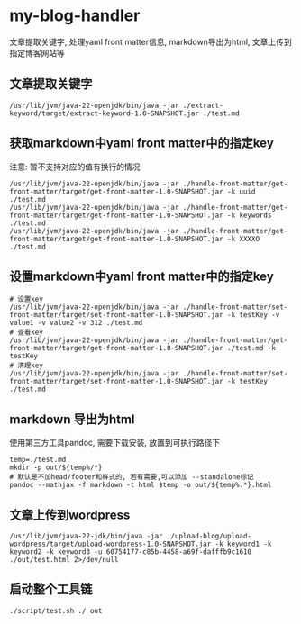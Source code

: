 # my-blog-handler

文章提取关键字,
处理yaml front matter信息,
markdown导出为html,
文章上传到指定博客网站等

## 文章提取关键字

```shell
/usr/lib/jvm/java-22-openjdk/bin/java -jar ./extract-keyword/target/extract-keyword-1.0-SNAPSHOT.jar ./test.md
```

## 获取markdown中yaml front matter中的指定key

注意: 暂不支持对应的值有换行的情况

```shell
/usr/lib/jvm/java-22-openjdk/bin/java -jar ./handle-front-matter/get-front-matter/target/get-front-matter-1.0-SNAPSHOT.jar -k uuid ./test.md 
/usr/lib/jvm/java-22-openjdk/bin/java -jar ./handle-front-matter/get-front-matter/target/get-front-matter-1.0-SNAPSHOT.jar -k keywords ./test.md
/usr/lib/jvm/java-22-openjdk/bin/java -jar ./handle-front-matter/get-front-matter/target/get-front-matter-1.0-SNAPSHOT.jar -k XXXXO ./test.md 
```

## 设置markdown中yaml front matter中的指定key

```shell
# 设置key
/usr/lib/jvm/java-22-openjdk/bin/java -jar ./handle-front-matter/set-front-matter/target/set-front-matter-1.0-SNAPSHOT.jar -k testKey -v value1 -v value2 -v 312 ./test.md
# 查看key
/usr/lib/jvm/java-22-openjdk/bin/java -jar ./handle-front-matter/get-front-matter/target/get-front-matter-1.0-SNAPSHOT.jar ./test.md -k testKey
# 清理key
/usr/lib/jvm/java-22-openjdk/bin/java -jar ./handle-front-matter/set-front-matter/target/set-front-matter-1.0-SNAPSHOT.jar -k testKey ./test.md
```

## markdown 导出为html

使用第三方工具pandoc, 需要下载安装, 放置到可执行路径下

```shell
temp=./test.md
mkdir -p out/${temp%/*}
# 默认是不加head/footer和样式的, 若有需要,可以添加 --standalone标记
pandoc --mathjax -f markdown -t html $temp -o out/${temp%.*}.html
```

## 文章上传到wordpress

````shell
/usr/lib/jvm/java-22-jdk/bin/java -jar ./upload-blog/upload-wordpress/target/upload-wordpress-1.0-SNAPSHOT.jar -k keyword1 -k keyword2 -k keyword3 -u 60754177-c85b-4458-a69f-dafffb9c1610 ./out/test.html 2>/dev/null

````


## 启动整个工具链

```shell
./script/test.sh ./ out
```
